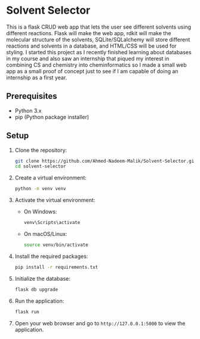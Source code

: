 # Solvent Selector

This is a flask CRUD web app that lets the user see different solvents using different reactions. Flask will make the web app, rdkit will make the molecular structure of the solvents, SQLite/SQLalchemy will store different reactions and solvents in a database, and HTML/CSS will be used for styling. I started this project as I recently finished learning about databases in my course and also saw an internship that piqued my interest in combining CS and chemistry into cheminformatics so I made a small web app as a small proof of concept just to see if I am capable of doing an internship as a first year.
## Prerequisites

- Python 3.x
- pip (Python package installer)

## Setup

1. Clone the repository:

    ```sh
    git clone https://github.com/Ahmed-Nadeem-Malik/Solvent-Selector.git
    cd solvent-selector
    ```

2. Create a virtual environment:

    ```sh
    python -m venv venv
    ```

3. Activate the virtual environment:

    - On Windows:

        ```sh
        venv\Scripts\activate
        ```

    - On macOS/Linux:

        ```sh
        source venv/bin/activate
        ```

4. Install the required packages:

    ```sh
    pip install -r requirements.txt
    ```

5. Initialize the database:

    ```sh
    flask db upgrade
    ```

6. Run the application:

    ```sh
    flask run
    ```

7. Open your web browser and go to `http://127.0.0.1:5000` to view the application.
